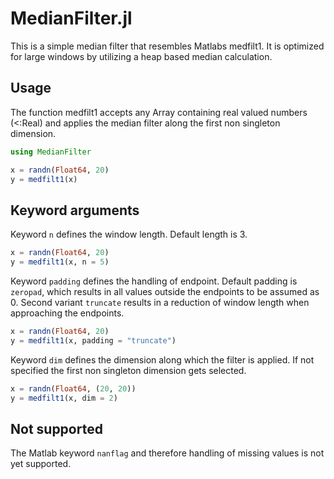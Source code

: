 # MedianFilter.jl

This is a simple median filter that resembles Matlabs medfilt1. It is optimized for large windows by utilizing a heap based median calculation.

## Usage
The function medfilt1 accepts any Array containing real valued numbers (<:Real) and applies the median filter along the first non singleton dimension.
```julia
using MedianFilter

x = randn(Float64, 20)
y = medfilt1(x)
```

## Keyword arguments
Keyword `n` defines the window length. Default length is 3.
```julia
x = randn(Float64, 20)
y = medfilt1(x, n = 5)
```

Keyword `padding` defines the handling of endpoint. Default padding is `zeropad`, which results in all values outside the endpoints to be assumed as 0. Second variant `truncate` results in a reduction of window length when approaching the endpoints.
```julia
x = randn(Float64, 20)
y = medfilt1(x, padding = "truncate")
```

Keyword `dim` defines the dimension along which the filter is applied. If not specified the first non singleton dimension gets selected.
```julia
x = randn(Float64, (20, 20))
y = medfilt1(x, dim = 2)
```

## Not supported
The Matlab keyword `nanflag` and therefore handling of missing values is not yet supported.